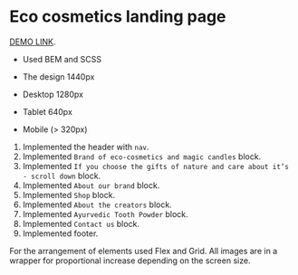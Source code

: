 # Eco cosmetics landing page
  [DEMO LINK](https://alina-isakova.github.io/Eco_cosmetics/).
- Used BEM and SCSS

- The design 1440px
- Desktop 1280px
- Tablet 640px
- Mobile (> 320px)

1. Implemented the header with `nav`.
2. Implemented `Brand of eco-cosmetics and magic candles` block.
3. Implemented `If you choose the gifts of nature and care about it’s - scroll down` block.
4. Implemented `About our brand` block.
5. Implemented `Shop` block.
6. Implemented `About the creators` block.
7. Implemented `Ayurvedic Tooth Powder` block.
8. Implemented `Contact us` block.
9. Implemented footer.

For the arrangement of elements used Flex and Grid.
All images are in a wrapper for proportional increase depending on the screen size.
